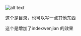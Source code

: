 <!-- ---
title: 外汇券商选择
index: true
icon: laptop-code
category:
  - 测试指南
  - 马丁
  - 剥头皮测试
---

// <Catalog /> -->

![alt text](https://img.deattor.us.kg/file/1728391105089_lhtz.png)

这个是目录，也可以写一点其他东西

这个是增加了indexwenjian 的效果


